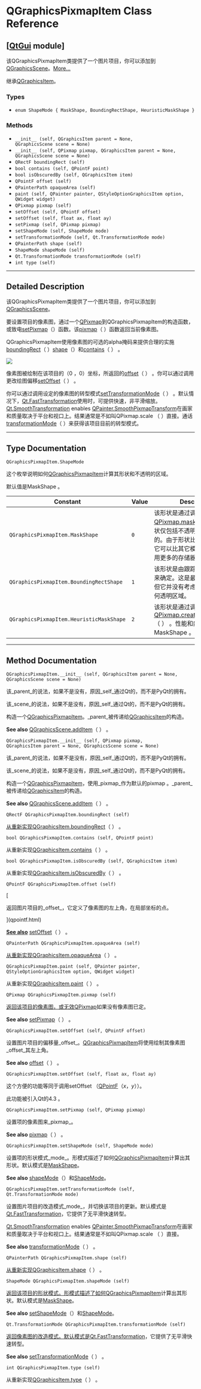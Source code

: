 # QGraphicsPixmapItem Class Reference

## [[QtGui](index.htm) module]

该QGraphicsPixmapItem类提供了一个图片项目，你可以添加到[QGraphicsScene](qgraphicsscene.html)。[More...](#details)

继承[QGraphicsItem](qgraphicsitem.html)。

### Types

*   `enum ShapeMode { MaskShape, BoundingRectShape, HeuristicMaskShape }`

### Methods

*   `__init__ (self, QGraphicsItem parent = None, QGraphicsScene scene = None)`
*   `__init__ (self, QPixmap pixmap, QGraphicsItem parent = None, QGraphicsScene scene = None)`
*   `QRectF boundingRect (self)`
*   `bool contains (self, QPointF point)`
*   `bool isObscuredBy (self, QGraphicsItem item)`
*   `QPointF offset (self)`
*   `QPainterPath opaqueArea (self)`
*   `paint (self, QPainter painter, QStyleOptionGraphicsItem option, QWidget widget)`
*   `QPixmap pixmap (self)`
*   `setOffset (self, QPointF offset)`
*   `setOffset (self, float ax, float ay)`
*   `setPixmap (self, QPixmap pixmap)`
*   `setShapeMode (self, ShapeMode mode)`
*   `setTransformationMode (self, Qt.TransformationMode mode)`
*   `QPainterPath shape (self)`
*   `ShapeMode shapeMode (self)`
*   `Qt.TransformationMode transformationMode (self)`
*   `int type (self)`

* * *

## Detailed Description

该QGraphicsPixmapItem类提供了一个图片项目，你可以添加到[QGraphicsScene](qgraphicsscene.html)。

要设置项目的像素图，通过一个[QPixmap](qpixmap.html)到QGraphicsPixmapItem的构造函数，或致电[setPixmap](qgraphicspixmapitem.html#setPixmap)（）函数。该[pixmap](qgraphicspixmapitem.html#pixmap)（ ）函数返回当前像素图。

QGraphicsPixmapItem使用像素图的可选的alpha掩码来提供合理的实施[boundingRect](qgraphicspixmapitem.html#boundingRect)（ ）[shape](qgraphicspixmapitem.html#shape)（）和[contains](qgraphicspixmapitem.html#contains)（ ） 。

![](img/graphicsview-pixmapitem.png)

像素图被绘制在该项目的（0 ，0）坐标，所返回的[offset](qgraphicspixmapitem.html#offset)（ ） 。你可以通过调用更改绘图偏移[setOffset](qgraphicspixmapitem.html#setOffset)（ ） 。

你可以通过调用设定的像素图的转型模式[setTransformationMode](qgraphicspixmapitem.html#setTransformationMode)（ ） 。默认情况下，[Qt.FastTransformation](qt.html#TransformationMode-enum)使用时，可提供快速，非平滑缩放。[Qt.SmoothTransformation](qt.html#TransformationMode-enum) enables [QPainter.SmoothPixmapTransform](qpainter.html#RenderHint-enum)在画家和质量取决于平台和视口上。结果通常是不如叫QPixmap.scale （ ）直接。通话[transformationMode](qgraphicspixmapitem.html#transformationMode)（ ）来获得该项目目前的转型模式。

* * *

## Type Documentation

```
QGraphicsPixmapItem.ShapeMode
```

这个枚举说明如何[QGraphicsPixmapItem](qgraphicspixmapitem.html)计算其形状​​和不透明的区域。

默认值是MaskShape 。

| Constant | Value | Description |
| --- | --- | --- |
| `QGraphicsPixmapItem.MaskShape` | `0` | 该形状是通过调用确定[QPixmap.mask](qpixmap.html#mask)（ ） 。这种形状仅包括不透明像素的像素图的。由于形状比较复杂，但是，它可以比其它模式更慢，并且使用更多的存储器。 |
| `QGraphicsPixmapItem.BoundingRectShape` | `1` | 该形状是由跟踪像素映像的轮廓来确定。这是最快的形状模式，但它并没有考虑到的像素图的任何透明区域。 |
| `QGraphicsPixmapItem.HeuristicMaskShape` | `2` | 该形状是通过调用确定[QPixmap.createHeuristicMask](qpixmap.html#createHeuristicMask)（ ） 。性能和内存消耗是类似MaskShape 。 |

* * *

## Method Documentation

```
QGraphicsPixmapItem.__init__ (self, QGraphicsItem parent = None, QGraphicsScene scene = None)
```

该_parent_的说法，如果不是没有，原因_self_通过Qt的，而不是PyQt的拥有。

该_scene_的说法，如果不是没有，原因_self_通过Qt的，而不是PyQt的拥有。

构造一个[QGraphicsPixmapItem](qgraphicspixmapitem.html)。_parent_被传递给[QGraphicsItem](qgraphicsitem.html)的构造。

**See also** [QGraphicsScene.addItem](qgraphicsscene.html#addItem)（ ） 。

```
QGraphicsPixmapItem.__init__ (self, QPixmap pixmap, QGraphicsItem parent = None, QGraphicsScene scene = None)
```

该_parent_的说法，如果不是没有，原因_self_通过Qt的，而不是PyQt的拥有。

该_scene_的说法，如果不是没有，原因_self_通过Qt的，而不是PyQt的拥有。

构造一个[QGraphicsPixmapItem](qgraphicspixmapitem.html)，使用_pixmap_作为默认的pixmap 。_parent_被传递给[QGraphicsItem](qgraphicsitem.html)的构造。

**See also** [QGraphicsScene.addItem](qgraphicsscene.html#addItem)（ ） 。

```
QRectF QGraphicsPixmapItem.boundingRect (self)
```

[](qrectf.html)

[从重新实现](qrectf.html)[QGraphicsItem.boundingRect](qgraphicsitem.html#boundingRect)（ ） 。

```
bool QGraphicsPixmapItem.contains (self, QPointF point)
```

从重新实现[QGraphicsItem.contains](qgraphicsitem.html#contains)（ ） 。

```
bool QGraphicsPixmapItem.isObscuredBy (self, QGraphicsItem item)
```

从重新实现[QGraphicsItem.isObscuredBy](qgraphicsitem.html#isObscuredBy)（ ） 。

```
QPointF QGraphicsPixmapItem.offset (self)
```

[

返回图片项目的_offset_，它定义了像素图的左上角，在局部坐标的点。

](qpointf.html)

[**See also**](qpointf.html) [setOffset](qgraphicspixmapitem.html#setOffset)（ ） 。

```
QPainterPath QGraphicsPixmapItem.opaqueArea (self)
```

[](qpainterpath.html)

[从重新实现](qpainterpath.html)[QGraphicsItem.opaqueArea](qgraphicsitem.html#opaqueArea)（ ） 。

```
QGraphicsPixmapItem.paint (self, QPainter painter, QStyleOptionGraphicsItem option, QWidget widget)
```

从重新实现[QGraphicsItem.paint](qgraphicsitem.html#paint)（ ） 。

```
QPixmap QGraphicsPixmapItem.pixmap (self)
```

[](qpixmap.html)

[返回该项目的像素图，或无效](qpixmap.html)[QPixmap](qpixmap.html)如果没有像素图已定。

**See also** [setPixmap](qgraphicspixmapitem.html#setPixmap)（ ） 。

```
QGraphicsPixmapItem.setOffset (self, QPointF offset)
```

设置图片项目的偏移量_offset_。[QGraphicsPixmapItem](qgraphicspixmapitem.html)将使用绘制其像素图_offset_其左上角。

**See also** [offset](qgraphicspixmapitem.html#offset)（ ） 。

```
QGraphicsPixmapItem.setOffset (self, float ax, float ay)
```

这个方便的功能等同于调用setOffset （[QPointF](qpointf.html)（_x_，_y_））。

此功能被引入Qt的4.3 。

```
QGraphicsPixmapItem.setPixmap (self, QPixmap pixmap)
```

设置项的像素图来_pixmap_。

**See also** [pixmap](qgraphicspixmapitem.html#pixmap)（ ） 。

```
QGraphicsPixmapItem.setShapeMode (self, ShapeMode mode)
```

设置项的形状模式_mode_。形模式描述了如何[QGraphicsPixmapItem](qgraphicspixmapitem.html)计算出其形状。默认模式是[MaskShape](qgraphicspixmapitem.html#ShapeMode-enum)。

**See also** [shapeMode](qgraphicspixmapitem.html#shapeMode)（）和[ShapeMode](qgraphicspixmapitem.html#ShapeMode-enum)。

```
QGraphicsPixmapItem.setTransformationMode (self, Qt.TransformationMode mode)
```

设置图片项目的改造模式_mode_，并切换该项目的更新。默认模式是[Qt.FastTransformation](qt.html#TransformationMode-enum)，它提供了无平滑快速转型。

[Qt.SmoothTransformation](qt.html#TransformationMode-enum) enables [QPainter.SmoothPixmapTransform](qpainter.html#RenderHint-enum)在画家和质量取决于平台和视口上。结果通常是不如叫QPixmap.scale （ ）直接。

**See also** [transformationMode](qgraphicspixmapitem.html#transformationMode)（ ） 。

```
QPainterPath QGraphicsPixmapItem.shape (self)
```

[](qpainterpath.html)

[从重新实现](qpainterpath.html)[QGraphicsItem.shape](qgraphicsitem.html#shape)（ ） 。

```
ShapeMode QGraphicsPixmapItem.shapeMode (self)
```

[](qgraphicspixmapitem.html#ShapeMode-enum)

[返回该项目的形状模式。形模式描述了如何](qgraphicspixmapitem.html#ShapeMode-enum)[QGraphicsPixmapItem](qgraphicspixmapitem.html)计算出其形状。默认模式是[MaskShape](qgraphicspixmapitem.html#ShapeMode-enum)。

**See also** [setShapeMode](qgraphicspixmapitem.html#setShapeMode)（）和[ShapeMode](qgraphicspixmapitem.html#ShapeMode-enum)。

```
Qt.TransformationMode QGraphicsPixmapItem.transformationMode (self)
```

[](qt.html#TransformationMode-enum)

[返回像素图的改造模式。默认模式是](qt.html#TransformationMode-enum)[Qt.FastTransformation](qt.html#TransformationMode-enum)，它提供了无平滑快速转型。

**See also** [setTransformationMode](qgraphicspixmapitem.html#setTransformationMode)（ ） 。

```
int QGraphicsPixmapItem.type (self)
```

从重新实现[QGraphicsItem.type](qgraphicsitem.html#type)（ ） 。